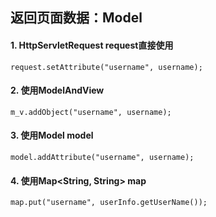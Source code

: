 ## 返回页面数据：Model

#### 1. HttpServletRequest request直接使用

<pre><code>request.setAttribute("username", username);
</code></pre>

#### 2. 使用ModelAndView

<pre><code>m_v.addObject("username", username);
</code></pre>

#### 3. 使用Model model

<pre><code>model.addAttribute("username", username);
</code></pre>

#### 4. 使用Map<String, String> map</p>

<pre><code>map.put("username", userInfo.getUserName());
</code></pre>
